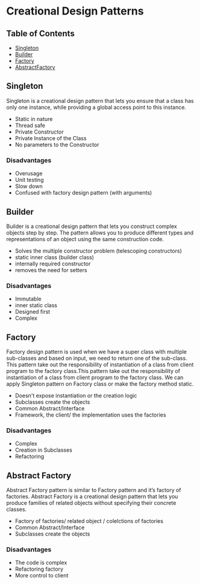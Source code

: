 # Creational Design Patterns
## Table of Contents
- [Singleton](#singleton)
- [Builder](#builder)
- [Factory](#factory)
- [AbstractFactory](#absfactory)

## Singleton <a name="singleton"></a>
Singleton is a creational design pattern that lets you ensure that a class has only one instance, while providing a global access point to this instance.
- Static in nature
- Thread safe
- Private Constructor
- Private Instance of the Class
- No parameters to the Constructor

### Disadvantages
- Overusage
- Unit testing
- Slow down
- Confused with factory design pattern (with arguments)

## Builder <a name="builder"></a>
Builder is a creational design pattern that lets you construct complex objects step by step. The pattern allows you to produce different types and representations of an object using the same construction code.
- Solves the multiple constructor problem (telescoping constructors)
- static inner class (builder class)
- internally required constructor
- removes the need for setters

### Disadvantages
- Immutable
- inner static class
- Designed first
- Complex

## Factory <a name="factory"></a>
Factory design pattern is used when we have a super class with multiple sub-classes and based on input, we need to return one of the sub-class. This pattern take out the responsibility of instantiation of a class from client program to the factory class.This pattern take out the responsibility of instantiation of a class from client program to the factory class. We can apply Singleton pattern on Factory class or make the factory method static.

- Doesn't expose instantiation or the creation logic
- Subclasses create the objects
- Common Abstract/Interface
- Framework, the client/ the implementation uses the factories

### Disadvantages
- Complex
- Creation in Subclasses
- Refactoring

## Abstract Factory <a name="absfactory"></a>
Abstract Factory pattern is similar to Factory pattern and it’s factory of factories. 
Abstract Factory is a creational design pattern that lets you produce families of related objects without specifying their concrete classes.
- Factory of factories/ related object / colelctions of factories
- Common Abstract/Interface
- Subclasses create the objects

### Disadvantages
- The code is complex
- Refactoring factory
- More control to client

